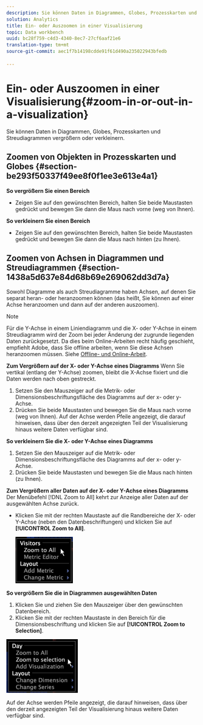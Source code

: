 ```yaml
---
description: Sie können Daten in Diagrammen, Globes, Prozesskarten und Streudiagrammen vergrößern oder verkleinern.
solution: Analytics
title: Ein- oder Auszoomen in einer Visualisierung
topic: Data workbench
uuid: bc28f759-c4d3-4340-8ec7-27cf6aaf21e6
translation-type: tm+mt
source-git-commit: aec1f7b14198cdde91f61d490a235022943bfedb

---
```



# Ein- oder Auszoomen in einer Visualisierung{#zoom-in-or-out-in-a-visualization}

Sie können Daten in Diagrammen, Globes, Prozesskarten und Streudiagrammen vergrößern oder verkleinern.

## Zoomen von Objekten in Prozesskarten und Globes {#section-be293f50337f49ee8f0f1ee3e613e4a1}

**So vergrößern Sie einen Bereich**

* Zeigen Sie auf den gewünschten Bereich, halten Sie beide Maustasten gedrückt und bewegen Sie dann die Maus nach vorne (weg von Ihnen).

**So verkleinern Sie einen Bereich**

* Zeigen Sie auf den gewünschten Bereich, halten Sie beide Maustasten gedrückt und bewegen Sie dann die Maus nach hinten (zu Ihnen).

## Zoomen von Achsen in Diagrammen und Streudiagrammen {#section-1438a5d637e84d68b69e269062dd3d7a}

Sowohl Diagramme als auch Streudiagramme haben Achsen, auf denen Sie separat heran- oder heranzoomen können (das heißt, Sie können auf einer Achse heranzoomen und dann auf der anderen auszoomen).

>[!NOTE]
>
>Für die Y-Achse in einem Liniendiagramm und die X- oder Y-Achse in einem Streudiagramm wird der Zoom bei jeder Änderung der zugrunde liegenden Daten zurückgesetzt. Da dies beim Online-Arbeiten recht häufig geschieht, empfiehlt Adobe, dass Sie offline arbeiten, wenn Sie diese Achsen heranzoomen müssen. Siehe [Offline- und Online-Arbeit](../../../home/c-get-started/c-off-on.md#concept-cef8758ede044b18b3558376c5eb9f54).

**Zum Vergrößern auf der X- oder Y-Achse eines Diagramms** Wenn Sie vertikal (entlang der Y-Achse) zoomen, bleibt die X-Achse fixiert und die Daten werden nach oben gestreckt.

1. Setzen Sie den Mauszeiger auf die Metrik- oder Dimensionsbeschriftungsfläche des Diagramms auf der x- oder y-Achse.
1. Drücken Sie beide Maustasten und bewegen Sie die Maus nach vorne (weg von Ihnen). Auf der Achse werden Pfeile angezeigt, die darauf hinweisen, dass über den derzeit angezeigten Teil der Visualisierung hinaus weitere Daten verfügbar sind.

**So verkleinern Sie die X- oder Y-Achse eines Diagramms**

1. Setzen Sie den Mauszeiger auf die Metrik- oder Dimensionsbeschriftungsfläche des Diagramms auf der x- oder y-Achse.
1. Drücken Sie beide Maustasten und bewegen Sie die Maus nach hinten (zu Ihnen).

**Zum Vergrößern aller Daten auf der X- oder Y-Achse eines Diagramms** Der Menübefehl [!DNL Zoom to All] kehrt zur Anzeige aller Daten auf der ausgewählten Achse zurück.

* Klicken Sie mit der rechten Maustaste auf die Randbereiche der X- oder Y-Achse (neben den Datenbeschriftungen) und klicken Sie auf **[!UICONTROL Zoom to All]**.

   ![](assets/vis_ZoomToAll.png)

**So vergrößern Sie die in Diagrammen ausgewählten Daten**

1. Klicken Sie und ziehen Sie den Mauszeiger über den gewünschten Datenbereich.
1. Klicken Sie mit der rechten Maustaste in den Bereich für die Dimensionsbeschriftung und klicken Sie auf **[!UICONTROL Zoom to Selection]**.

![](assets/vis_ZoomToSelection.png)

Auf der Achse werden Pfeile angezeigt, die darauf hinweisen, dass über den derzeit angezeigten Teil der Visualisierung hinaus weitere Daten verfügbar sind.
